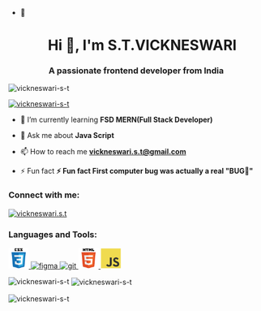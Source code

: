 - 👋 <h1 align="center">Hi 👋, I'm S.T.VICKNESWARI</h1>
<h3 align="center">A passionate frontend developer from India</h3>

<p align="left"> <img src="https://komarev.com/ghpvc/?username=vickneswari-s-t&label=Profile%20views&color=0e75b6&style=flat" alt="vickneswari-s-t" /> </p>

<p align="left"> <a href="https://github.com/ryo-ma/github-profile-trophy"><img src="https://github-profile-trophy.vercel.app/?username=vickneswari-s-t" alt="vickneswari-s-t" /></a> </p>

- 🌱 I’m currently learning **FSD MERN(Full Stack Developer)**

- 💬 Ask me about **Java Script**

- 📫 How to reach me **vickneswari.s.t@gmail.com**

- ⚡ Fun fact **⚡ Fun fact First computer bug was actually a real "BUG🐞"**

<h3 align="left">Connect with me:</h3>
<p align="left">
<a href="https://linkedin.com/in/vickneswari.s.t" target="blank"><img align="center" src="https://raw.githubusercontent.com/rahuldkjain/github-profile-readme-generator/master/src/images/icons/Social/linked-in-alt.svg" alt="vickneswari.s.t" height="30" width="40" /></a>
</p>

<h3 align="left">Languages and Tools:</h3>
<p align="left"> <a href="https://www.w3schools.com/css/" target="_blank" rel="noreferrer"> <img src="https://raw.githubusercontent.com/devicons/devicon/master/icons/css3/css3-original-wordmark.svg" alt="css3" width="40" height="40"/> </a> <a href="https://www.figma.com/" target="_blank" rel="noreferrer"> <img src="https://www.vectorlogo.zone/logos/figma/figma-icon.svg" alt="figma" width="40" height="40"/> </a> <a href="https://git-scm.com/" target="_blank" rel="noreferrer"> <img src="https://www.vectorlogo.zone/logos/git-scm/git-scm-icon.svg" alt="git" width="40" height="40"/> </a> <a href="https://www.w3.org/html/" target="_blank" rel="noreferrer"> <img src="https://raw.githubusercontent.com/devicons/devicon/master/icons/html5/html5-original-wordmark.svg" alt="html5" width="40" height="40"/> </a> <a href="https://developer.mozilla.org/en-US/docs/Web/JavaScript" target="_blank" rel="noreferrer"> <img src="https://raw.githubusercontent.com/devicons/devicon/master/icons/javascript/javascript-original.svg" alt="javascript" width="40" height="40"/> </a> </p>

<p><img align="left" src="https://github-readme-stats.vercel.app/api/top-langs?username=vickneswari-s-t&show_icons=true&locale=en&layout=compact" alt="vickneswari-s-t" /></p>

<p>&nbsp;<img align="center" src="https://github-readme-stats.vercel.app/api?username=vickneswari-s-t&show_icons=true&locale=en" alt="vickneswari-s-t" /></p>

<p><img align="center" src="https://github-readme-streak-stats.herokuapp.com/?user=vickneswari-s-t&" alt="vickneswari-s-t" /></p>

<!---
vickneswari-s-t/vickneswari-s-t is a ✨ special ✨ repository because its `README.md` (this file) appears on your GitHub profile.
You can click the Preview link to take a look at your changes.
--->
